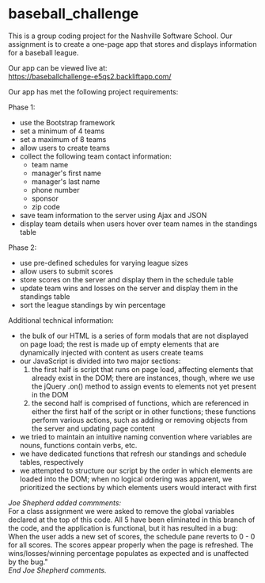 baseball_challenge
==================

This is a group coding project for the Nashville Software School.  Our assignment is to create a one-page app that stores and displays information for a baseball league.

Our app can be viewed live at:<br />
https://baseballchallenge-e5qs2.backliftapp.com/

Our app has met the following project requirements:

Phase 1:<br />

<ul>
  <li>use the Bootstrap framework</li>
  <li>set a minimum of 4 teams</li>
  <li>set a maximum of 8 teams</li>
  <li>allow users to create teams</li>
  <li>collect the following team contact information:
    <ul>
      <li>team name</li>
      <li>manager's first name</li>
      <li>manager's last name</li>
      <li>phone number</li>
      <li>sponsor</li>
      <li>zip code</li>
    </ul>
  </li>
  <li>save team information to the server using Ajax and JSON</li>
  <li>display team details when users hover over team names in the standings table</li>
</ul>

Phase 2:<br />

<ul>
  <li>use pre-defined schedules for varying league sizes</li>
  <li>allow users to submit scores</li>
  <li>store scores on the server and display them in the schedule table</li>
  <li>update team wins and losses on the server and display them in the standings table</li>
  <li>sort the league standings by win percentage</li>
</ul>

Additional technical information:<br />

<ul>
  <li>the bulk of our HTML is a series of form modals that are not displayed on page load; the rest is made up of empty elements that are dynamically injected with content as users create teams</li>
  <li>our JavaScript is divided into two major sections:
    <ol>
      <li>the first half is script that runs on page load, affecting elements that already exist in the DOM; there are instances, though, where we use the jQuery .on() method to assign events to elements not yet present in the DOM</li>
      <li>the second half is comprised of functions, which are referenced in either the first half of the script or in other functions; these functions perform various actions, such as adding or removing objects from the server and updating page content</li>
    </ol>
  <li>we tried to maintain an intuitive naming convention where variables are nouns, functions contain verbs, etc.</li>
  <li>we have dedicated functions that refresh our standings and schedule tables, respectively</li>
  <li>we attempted to structure our script by the order in which elements are loaded into the DOM; when no logical ordering was apparent, we prioritized the sections by which elements users would interact with first</li>
</ul>

<em>Joe Shepherd added commments:</em><br>
For a class assignment we were asked to remove the global variables declared at the top of this code. All 5 have been eliminated in this branch of the code, and the application is functional, but it has resulted in a bug: When the user adds a new set of scores, the schedule pane reverts to 0 - 0 for all scores. The scores appear properly when the page is refreshed. The wins/losses/winning percentage populates as expected and is unaffected by the bug."<br><em> End Joe Shepherd comments.</em>


